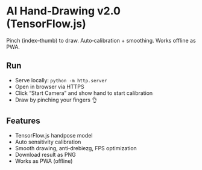 # AI Hand‑Drawing v2.0 (TensorFlow.js)

Pinch (index–thumb) to draw. Auto‑calibration + smoothing. Works offline as PWA.

## Run
- Serve locally: `python -m http.server`
- Open in browser via HTTPS
- Click “Start Camera” and show hand to start calibration
- Draw by pinching your fingers 👌

## Features
- TensorFlow.js handpose model
- Auto sensitivity calibration
- Smooth drawing, anti‑drebiezg, FPS optimization
- Download result as PNG
- Works as PWA (offline)
